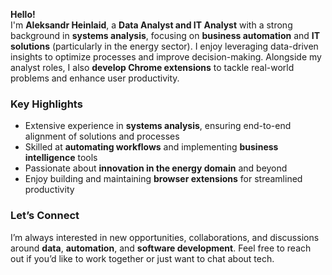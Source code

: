 **Hello!**  
I'm **Aleksandr Heinlaid**, a **Data Analyst and IT Analyst** with a strong background in **systems analysis**, focusing on **business automation** and **IT solutions** (particularly in the energy sector). I enjoy leveraging data-driven insights to optimize processes and improve decision-making. Alongside my analyst roles, I also **develop Chrome extensions** to tackle real-world problems and enhance user productivity.

### Key Highlights
- Extensive experience in **systems analysis**, ensuring end-to-end alignment of solutions and processes  
- Skilled at **automating workflows** and implementing **business intelligence** tools  
- Passionate about **innovation in the energy domain** and beyond  
- Enjoy building and maintaining **browser extensions** for streamlined productivity

### Let’s Connect
I’m always interested in new opportunities, collaborations, and discussions around **data**, **automation**, and **software development**. Feel free to reach out if you’d like to work together or just want to chat about tech.
